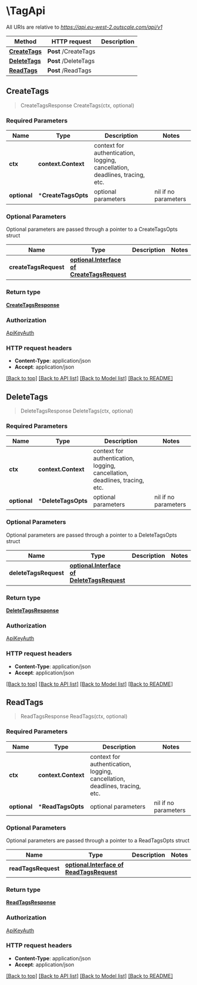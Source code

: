 # \TagApi

All URIs are relative to *https://api.eu-west-2.outscale.com/api/v1*

Method | HTTP request | Description
------------- | ------------- | -------------
[**CreateTags**](TagApi.md#CreateTags) | **Post** /CreateTags | 
[**DeleteTags**](TagApi.md#DeleteTags) | **Post** /DeleteTags | 
[**ReadTags**](TagApi.md#ReadTags) | **Post** /ReadTags | 



## CreateTags

> CreateTagsResponse CreateTags(ctx, optional)



### Required Parameters


Name | Type | Description  | Notes
------------- | ------------- | ------------- | -------------
**ctx** | **context.Context** | context for authentication, logging, cancellation, deadlines, tracing, etc.
 **optional** | ***CreateTagsOpts** | optional parameters | nil if no parameters

### Optional Parameters

Optional parameters are passed through a pointer to a CreateTagsOpts struct


Name | Type | Description  | Notes
------------- | ------------- | ------------- | -------------
 **createTagsRequest** | [**optional.Interface of CreateTagsRequest**](CreateTagsRequest.md)|  | 

### Return type

[**CreateTagsResponse**](CreateTagsResponse.md)

### Authorization

[ApiKeyAuth](../README.md#ApiKeyAuth)

### HTTP request headers

- **Content-Type**: application/json
- **Accept**: application/json

[[Back to top]](#) [[Back to API list]](../README.md#documentation-for-api-endpoints)
[[Back to Model list]](../README.md#documentation-for-models)
[[Back to README]](../README.md)


## DeleteTags

> DeleteTagsResponse DeleteTags(ctx, optional)



### Required Parameters


Name | Type | Description  | Notes
------------- | ------------- | ------------- | -------------
**ctx** | **context.Context** | context for authentication, logging, cancellation, deadlines, tracing, etc.
 **optional** | ***DeleteTagsOpts** | optional parameters | nil if no parameters

### Optional Parameters

Optional parameters are passed through a pointer to a DeleteTagsOpts struct


Name | Type | Description  | Notes
------------- | ------------- | ------------- | -------------
 **deleteTagsRequest** | [**optional.Interface of DeleteTagsRequest**](DeleteTagsRequest.md)|  | 

### Return type

[**DeleteTagsResponse**](DeleteTagsResponse.md)

### Authorization

[ApiKeyAuth](../README.md#ApiKeyAuth)

### HTTP request headers

- **Content-Type**: application/json
- **Accept**: application/json

[[Back to top]](#) [[Back to API list]](../README.md#documentation-for-api-endpoints)
[[Back to Model list]](../README.md#documentation-for-models)
[[Back to README]](../README.md)


## ReadTags

> ReadTagsResponse ReadTags(ctx, optional)



### Required Parameters


Name | Type | Description  | Notes
------------- | ------------- | ------------- | -------------
**ctx** | **context.Context** | context for authentication, logging, cancellation, deadlines, tracing, etc.
 **optional** | ***ReadTagsOpts** | optional parameters | nil if no parameters

### Optional Parameters

Optional parameters are passed through a pointer to a ReadTagsOpts struct


Name | Type | Description  | Notes
------------- | ------------- | ------------- | -------------
 **readTagsRequest** | [**optional.Interface of ReadTagsRequest**](ReadTagsRequest.md)|  | 

### Return type

[**ReadTagsResponse**](ReadTagsResponse.md)

### Authorization

[ApiKeyAuth](../README.md#ApiKeyAuth)

### HTTP request headers

- **Content-Type**: application/json
- **Accept**: application/json

[[Back to top]](#) [[Back to API list]](../README.md#documentation-for-api-endpoints)
[[Back to Model list]](../README.md#documentation-for-models)
[[Back to README]](../README.md)

